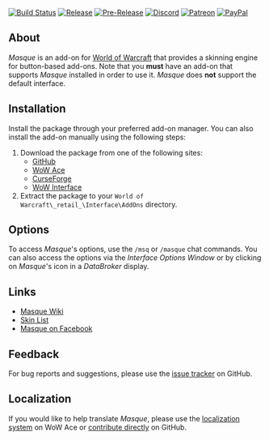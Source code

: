[![Build Status][Badge-Travis]][Travis]
[![Release][Badge-Release]][Release]
[![Pre-Release][Badge-Pre-Release]][Pre-Release]
[![Discord][Badge-Discord]][Discord]
[![Patreon][Badge-Patreon]][Patreon]
[![PayPal][Badge-PayPal]][PayPal]

## About

_Masque_ is an add-on for [World of Warcraft] that provides a skinning engine for button-based add-ons. Note that you **must** have an add-on that supports _Masque_ installed in order to use it. _Masque_ does **not** support the default interface.

## Installation

Install the package through your preferred add-on manager. You can also install the add-on manually using the following steps:

1. Download the package from one of the following sites:
    - [GitHub]
    - [WoW Ace]
    - [CurseForge]
    - [WoW Interface]
2. Extract the package to your `World of Warcraft\_retail_\Interface\AddOns` directory.

## Options

To access _Masque_'s options, use the `/msq` or `/masque` chat commands. You can also access the options via the _Interface Options Window_ or by clicking on _Masque_'s icon in a _DataBroker_ display.

## Links

- [Masque Wiki]
- [Skin List]
- [Masque on Facebook]

## Feedback

For bug reports and suggestions, please use the [issue tracker] on GitHub.

## Localization

If you would like to help translate _Masque_, please use the [localization system] on WoW Ace or [contribute directly] on GitHub.

[Links]: #

[World of Warcraft]: https://worldofwarcraft.com (World of Warcraft)

[GitHub]: https://github.com/StormFX/Masque (Download from GitHub)
[WoW Ace]: https://www.wowace.com/projects/masque (Download from WoW Ace)
[CurseForge]: https://www.curseforge.com/wow/addons/masque (Download from CurseForge)
[WoW Interface]: https://www.wowinterface.com/downloads/info12097 (Download from WoW Interface)

[Masque Wiki]: https://github.com/StormFX/Masque/wiki (Masque Wiki)
[Skin List]: https://github.com/StormFX/Masque/wiki/Skin-List (Masque Skin List)
[Masque on Facebook]: https://www.facebook.com/masqueui (Masque on Facebook)

[Issue Tracker]: https://github.com/StormFX/Masque/issues (Report an Issue)
[Localization System]: https://www.wowace.com/projects/masque/localization (Translate on WoW Ace)
[Contribute Directly]: https://github.com/StormFX/Masque (Translate on GitHub)

[Travis]: https://travis-ci.org/StormFX/Masque (Latest Build)
[Release]: https://github.com/StormFX/Masque/releases/latest (Latest Release)
[Pre-Release]: https://github.com/StormFX/Masque/releases (Latest Pre-Release)
[Discord]: https://discord.gg/DDVqkd6 (Discord)
[Patreon]: https://www.patreon.com/stormfx (Donate via Patreon)
[PayPal]: https://www.paypal.com/cgi-bin/webscr?cmd=_s-xclick&hosted_button_id=EELAK9TC4W4KQ (Donate via PayPal)

[Images]: #

[Badge-Travis]: https://img.shields.io/travis/StormFX/Masque/master.svg?label=Build&style=flat-square
[Badge-Release]: https://img.shields.io/github/release/StormFX/Masque.svg?label=Release&style=flat-square
[Badge-Pre-Release]: https://img.shields.io/github/tag-pre/StormFX/Masque.svg?label=Pre-Release&style=flat-square
[Badge-Discord]: https://img.shields.io/badge/Discord-StormFX-7289da.svg?style=flat-square
[Badge-Patreon]: https://img.shields.io/badge/Patreon-Donate-f96854.svg?style=flat-square
[Badge-PayPal]: https://img.shields.io/badge/PayPal-Donate-009CDE.svg?style=flat-square

